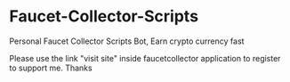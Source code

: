 # Faucet-Collector-Scripts
Personal Faucet Collector Scripts Bot, Earn crypto currency fast

Please use the link "visit site" inside faucetcollector application to register to support me. Thanks
